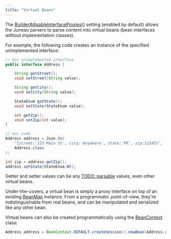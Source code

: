 ```yaml
---
title: "Virtual Beans"
---
```


The [Builder#disableInterfaceProxies()]({{API_DOCS}}/org/apache/juneau/BeanContext/Builder.html#disableInterfaceProxies()) setting (enabled by default) allows the Juneau parsers to parse content into virtual beans (bean interfaces without implementation classes).

For example, the following code creates an instance of the specified unimplemented interface:

```java
// Our unimplemented interface
public interface Address {

    String getStreet();
    void setStreet(String value);

    String getCity();
    void setCity(String value);

    StateEnum getState();
    void setState(StateEnum value);

    int getZip();
    void setZip(int value);
}

// Our code
Address address = Json.to(
    "{street:'123 Main St', city:'Anywhere', state:'PR', zip:12345}",
    Address.class
);

int zip = address.getZip();
address.setState(StateEnum.NY);
```

Getter and setter values can be any [TODO: parsable](TODO.md) values, even other virtual beans.

Under-the-covers, a virtual bean is simply a proxy interface on top of an existing [BeanMap]({{API_DOCS}}/org/apache/juneau/BeanMap.html) instance.
From a programmatic point-of-view, they're indistinguishable from real beans, and can be manipulated and serialized like any other bean.

Virtual beans can also be created programmatically using the [BeanContext]({{API_DOCS}}/org/apache/juneau/BeanContext.html) class:

```java
Address address = BeanContext.DEFAULT.createSession().newBean(Address.class);
```
